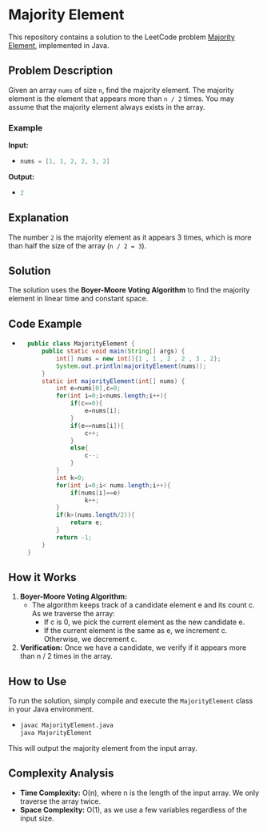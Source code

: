 # Majority Element

This repository contains a solution to the LeetCode problem [Majority Element](https://leetcode.com/problems/majority-element/description/), implemented in Java.

## Problem Description

Given an array `nums` of size `n`, find the majority element. The majority element is the element that appears more than `n / 2` times. You may assume that the majority element always exists in the array.

### Example

**Input:**

- ```java
  nums = [1, 1, 2, 2, 3, 2]

**Output:**
- ```java
  2

## Explanation

The number `2` is the majority element as it appears 3 times, which is more than half the size of the array (`n / 2 = 3`).


## Solution

The solution uses the **Boyer-Moore Voting Algorithm** to find the majority element in linear time and constant space.
## Code Example

- ```java
    public class MajorityElement {
        public static void main(String[] args) {
            int[] nums = new int[]{1 , 1 , 2 , 2 , 3 , 2};
            System.out.println(majorityElement(nums));
        }
        static int majorityElement(int[] nums) {
            int e=nums[0],c=0;
            for(int i=0;i<nums.length;i++){
                if(c==0){
                    e=nums[i];
                }
                if(e==nums[i]){
                    c++;
                }
                else{
                    c--;
                }
            }
            int k=0;
            for(int i=0;i< nums.length;i++){
                if(nums[i]==e)
                    k++;
            }
            if(k>(nums.length/2)){
                return e;
            }
            return -1;
        }
    }


## How it Works

1. **Boyer-Moore Voting Algorithm:** 
    - The algorithm keeps track of a candidate element e and its count c. As we traverse the array:
      - If c is 0, we pick the current element as the new candidate e.
      - If the current element is the same as e, we increment c. Otherwise, we decrement c.
2. **Verification:** Once we have a candidate, we verify if it appears more than n / 2 times in the array.

## How to Use

To run the solution, simply compile and execute the `MajorityElement` class in your Java environment.
- ```bash
  javac MajorityElement.java
  java MajorityElement


This will output the majority element from the input array.

## Complexity Analysis

- **Time Complexity:** O(n), where n is the length of the input array. We only traverse the array twice.
- **Space Complexity:** O(1), as we use a few variables regardless of the input size.
